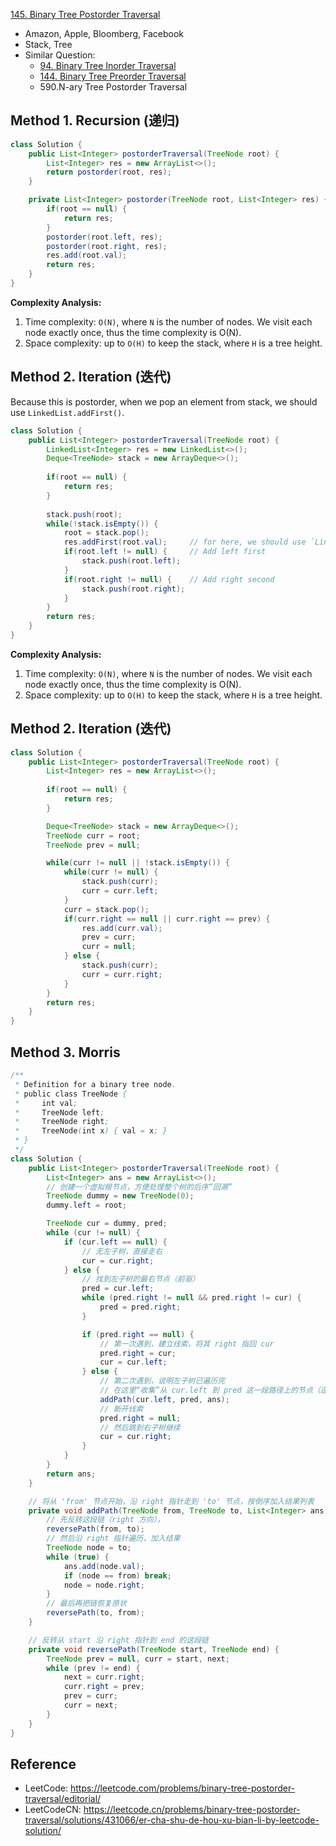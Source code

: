 [145. Binary Tree Postorder Traversal](https://leetcode.com/problems/binary-tree-postorder-traversal/)

* Amazon, Apple, Bloomberg, Facebook
* Stack, Tree
* Similar Question:
    * [94. Binary Tree Inorder Traversal](https://leetcode.com/problems/binary-tree-inorder-traversal/)
    * [144. Binary Tree Preorder Traversal](https://leetcode.com/problems/binary-tree-preorder-traversal/)
    * 590.N-ary Tree Postorder Traversal 


## Method 1. Recursion (递归)
```Java
class Solution {
    public List<Integer> postorderTraversal(TreeNode root) {
        List<Integer> res = new ArrayList<>();
        return postorder(root, res);
    }

    private List<Integer> postorder(TreeNode root, List<Integer> res) {
        if(root == null) {
            return res;
        }
        postorder(root.left, res);
        postorder(root.right, res);
        res.add(root.val);
        return res;
    }
}
```
**Complexity Analysis:**
1. Time complexity: `O(N)`, where `N` is the number of nodes. We visit each node exactly once, thus the time complexity is O(N).
2. Space complexity: up to `O(H)` to keep the stack, where `H` is a tree height. 


## Method 2. Iteration (迭代)
Because this is postorder, when we pop an element from stack, we should use `LinkedList.addFirst()`.
```java
class Solution {
    public List<Integer> postorderTraversal(TreeNode root) {
        LinkedList<Integer> res = new LinkedList<>();
        Deque<TreeNode> stack = new ArrayDeque<>();
        
        if(root == null) {
            return res;
        }
        
        stack.push(root);
        while(!stack.isEmpty()) {
            root = stack.pop();
            res.addFirst(root.val);     // for here, we should use `LinkedList.addFirst()`, and the root.val is added first, therefore, it will be the last value
            if(root.left != null) {     // Add left first
                stack.push(root.left);
            }
            if(root.right != null) {    // Add right second
                stack.push(root.right);
            }
        }
        return res;
    }
}
```
**Complexity Analysis:**
1. Time complexity: `O(N)`, where `N` is the number of nodes. We visit each node exactly once, thus the time complexity is O(N). 
2. Space complexity: up to `O(H)` to keep the stack, where `H` is a tree height.


## Method 2. Iteration (迭代)
```java
class Solution {
    public List<Integer> postorderTraversal(TreeNode root) {
        List<Integer> res = new ArrayList<>();
        
        if(root == null) {
            return res;
        }

        Deque<TreeNode> stack = new ArrayDeque<>();
        TreeNode curr = root;
        TreeNode prev = null;

        while(curr != null || !stack.isEmpty()) {
            while(curr != null) {
                stack.push(curr);
                curr = curr.left;
            }
            curr = stack.pop();
            if(curr.right == null || curr.right == prev) {
                res.add(curr.val);
                prev = curr;
                curr = null;
            } else {
                stack.push(curr);
                curr = curr.right;
            }
        }
        return res;
    }
}
```

## Method 3. Morris
```java
/**
 * Definition for a binary tree node.
 * public class TreeNode {
 *     int val;
 *     TreeNode left;
 *     TreeNode right;
 *     TreeNode(int x) { val = x; }
 * }
 */
class Solution {
    public List<Integer> postorderTraversal(TreeNode root) {
        List<Integer> ans = new ArrayList<>();
        // 创建一个虚拟根节点，方便处理整个树的后序“回溯”
        TreeNode dummy = new TreeNode(0);
        dummy.left = root;

        TreeNode cur = dummy, pred;
        while (cur != null) {
            if (cur.left == null) {
                // 无左子树，直接走右
                cur = cur.right;
            } else {
                // 找到左子树的最右节点（前驱）
                pred = cur.left;
                while (pred.right != null && pred.right != cur) {
                    pred = pred.right;
                }

                if (pred.right == null) {
                    // 第一次遇到，建立线索，将其 right 指回 cur
                    pred.right = cur;
                    cur = cur.left;
                } else {
                    // 第二次遇到，说明左子树已遍历完
                    // 在这里“收集”从 cur.left 到 pred 这一段路径上的节点（逆序）
                    addPath(cur.left, pred, ans);
                    // 断开线索
                    pred.right = null;
                    // 然后跳到右子树继续
                    cur = cur.right;
                }
            }
        }
        return ans;
    }

    // 将从 'from' 节点开始，沿 right 指针走到 'to' 节点，按倒序加入结果列表
    private void addPath(TreeNode from, TreeNode to, List<Integer> ans) {
        // 先反转这段链（right 方向），
        reversePath(from, to);
        // 然后沿 right 指针遍历，加入结果
        TreeNode node = to;
        while (true) {
            ans.add(node.val);
            if (node == from) break;
            node = node.right;
        }
        // 最后再把链恢复原状
        reversePath(to, from);
    }

    // 反转从 start 沿 right 指针到 end 的这段链
    private void reversePath(TreeNode start, TreeNode end) {
        TreeNode prev = null, curr = start, next;
        while (prev != end) {
            next = curr.right;
            curr.right = prev;
            prev = curr;
            curr = next;
        }
    }
}
```


## Reference
* LeetCode: https://leetcode.com/problems/binary-tree-postorder-traversal/editorial/
* LeetCodeCN: https://leetcode.cn/problems/binary-tree-postorder-traversal/solutions/431066/er-cha-shu-de-hou-xu-bian-li-by-leetcode-solution/